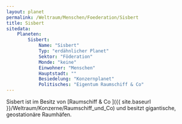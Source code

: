 ```yaml
---
layout: planet
permalink: /Weltraum/Menschen/Foederation/Sisbert
title: Sisbert
sitedata:
    Planeten:
        Sisbert:
            Name: "Sisbert"
            Typ: "erdähnlicher Planet"
            Sektor: "Föderation"
            Monde: "keine"
            Einwohner: "Menschen"
            Hauptstadt: ""
            Besiedelung: "Konzernplanet"
            Politisches: "Eigentum Raumschiff & Co"
---
```




Sisbert ist im Besitz von [Raumschiff &amp; Co ]({{ site.baseurl }}/Weltraum/Konzerne/Raumschiff_und_Co) und besitzt gigantische, geostationäre Raumhäfen.
